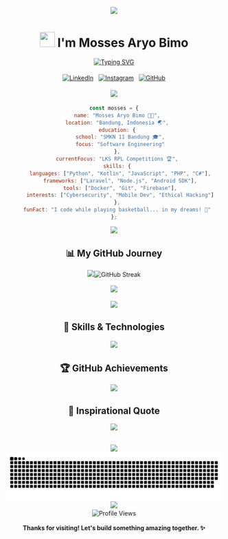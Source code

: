 <div align="center">
  <!-- Animated Header with Stars -->
  <img src="https://capsule-render.vercel.app/api?type=waving&color=0d1117&height=200&section=header&text=Welcome%20to%20My%20Universe%20🌟&fontSize=40&animation=fadeIn&fontColor=58A6FF&fontAlignY=35&desc=Software%20Engineer%20|%20Android%20Developer%20|%20Security%20Enthusiast&descAlignY=55&descSize=14" />

  <h1 align="center">
    <img src="https://raw.githubusercontent.com/MartinHeinz/MartinHeinz/master/wave.gif" width="35px" height="35px">
    I'm Mosses Aryo Bimo
  </h1>

  <!-- Animated Role Description -->
  <a href="https://git.io/typing-svg">
    <img src="https://readme-typing-svg.herokuapp.com?font=Fira+Code&size=25&duration=3000&pause=1000&color=58A6FF&center=true&vCenter=true&multiline=true&width=600&height=100&lines=Software+Engineer;Android+Developer+%F0%9F%93%B1;Cybersecurity+Enthusiast+%F0%9F%94%92" alt="Typing SVG"/>
  </a>

  <!-- Animated Social Links -->
  <div style="display: flex; justify-content: center; gap: 12px; margin: 20px 0;">
    <a href="https://www.linkedin.com/in/mosses-aryo-bimo-92b9b3322" target="_blank">
      <img alt="LinkedIn" src="https://img.shields.io/badge/LinkedIn-0077B5?style=for-the-badge&logo=linkedin&logoColor=white&labelColor=0d1117">
    </a>
    <a href="https://www.instagram.com/mz.tzx" target="_blank">
      <img alt="Instagram" src="https://img.shields.io/badge/Instagram-E4405F?style=for-the-badge&logo=instagram&logoColor=white&labelColor=0d1117">
    </a>
    <a href="https://github.com/MossesAryo" target="_blank">
      <img alt="GitHub" src="https://img.shields.io/badge/GitHub-181717?style=for-the-badge&logo=github&logoColor=white&labelColor=0d1117">
    </a>
  </div>

  <!-- Animated Code Block -->
  <img src="https://user-images.githubusercontent.com/73097560/115834477-dbab4500-a447-11eb-908a-139a6edaec5c.gif">
  
  ```javascript
  const mosses = {
    name: "Mosses Aryo Bimo 👨‍💻",
    location: "Bandung, Indonesia 🌏",
    education: {
      school: "SMKN 11 Bandung 🎓",
      focus: "Software Engineering"
    },
    currentFocus: "LKS RPL Competitions 🏆",
    skills: {
      languages: ["Python", "Kotlin", "JavaScript", "PHP", "C#"],
      frameworks: ["Laravel", "Node.js", "Android SDK"],
      tools: ["Docker", "Git", "Firebase"],
      interests: ["Cybersecurity", "Mobile Dev", "Ethical Hacking"]
    },
    funFact: "I code while playing basketball... in my dreams! 🏀"
  };
  ```
  
  <img src="https://user-images.githubusercontent.com/73097560/115834477-dbab4500-a447-11eb-908a-139a6edaec5c.gif">

  <!-- Animated Stats Section -->
  <div align="center">
    <h2>📊 My GitHub Journey</h2>
    <img src="[https://github-readme-streak-stats.herokuapp.com/?user=MossesAryo&theme=tokyonight&hide_border=true&background=0d1117&stroke=58A6FF&ring=58A6FF&fire=58A6FF&currStreakNum=58A6FF&sideNums=58A6FF&currStreakLabel=58A6FF&sideLabels=58A6FF&dates=58A6FF](https://git.io/streak-stats"><img src="https://github-readme-streak-stats.herokuapp.com?user=MossesAryo&theme=dark" alt="GitHub Streak")" />
    <br><br>
    <img src="https://github-readme-stats.vercel.app/api?username=MossesAryo&show_icons=true&theme=tokyonight&hide_border=true&bg_color=0d1117&title_color=58A6FF&icon_color=58A6FF&text_color=58A6FF" />
    <br><br>
    <img src="https://github-readme-stats.vercel.app/api/top-langs/?username=MossesAryo&layout=compact&theme=tokyonight&hide_border=true&bg_color=0d1117&title_color=58A6FF&text_color=58A6FF" />
  </div>

  <!-- Skills Showcase with Animations -->
  <h2>🚀 Skills & Technologies</h2>
  <div style="margin: 20px 0;">
    <img src="https://skillicons.dev/icons?i=kotlin,python,javascript,php,cs,nodejs,laravel,docker,firebase,androidstudio,vscode&theme=dark" />
  </div>

  <!-- Animated Trophy Collection -->
  <div align="center">
    <h2>🏆 GitHub Achievements</h2>
    <img src="https://github-profile-trophy.vercel.app/?username=MossesAryo&theme=darkhub&no-frame=true&row=1&column=6&margin-w=15&margin-h=15" />
  </div>

  <!-- Animated Quote -->
  <div align="center" style="margin: 30px 0;">
    <h2>💭 Inspirational Quote</h2>
    <img src="https://quotes-github-readme.vercel.app/api?type=horizontal&theme=tokyonight&quote=The%20only%20way%20to%20do%20great%20work%20is%20to%20love%20what%20you%20do.&author=Steve%20Jobs" />
  </div>

  <!-- Contribution Graph -->
  <img src="https://github-readme-activity-graph.vercel.app/graph?username=MossesAryo&bg_color=0d1117&color=58A6FF&line=58A6FF&point=FFFFFF&area=true&hide_border=true" />

  <!-- Snake Animation -->
  <picture>
    <source media="(prefers-color-scheme: dark)" srcset="https://raw.githubusercontent.com/platane/platane/output/github-contribution-grid-snake-dark.svg">
    <source media="(prefers-color-scheme: light)" srcset="https://raw.githubusercontent.com/platane/platane/output/github-contribution-grid-snake.svg">
    <img alt="github contribution grid snake animation" src="https://raw.githubusercontent.com/platane/platane/output/github-contribution-grid-snake.svg">
  </picture>

  <!-- Footer -->
  <img src="https://capsule-render.vercel.app/api?type=waving&color=gradient&height=100&section=footer&text=Let's%20Connect!&fontSize=24&fontColor=ffffff&animation=twinkling" />

  <div align="center">
    <img src="https://komarev.com/ghpvc/?username=MossesAryo&style=for-the-badge&color=58A6FF&labelColor=0d1117" alt="Profile Views" />
    <br><br>
    <b>Thanks for visiting! Let's build something amazing together. ✨</b>
  </div>
</div>
